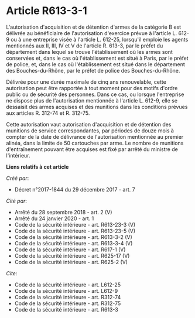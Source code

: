 # Article R613-3-1

L'autorisation d'acquisition et de détention d'armes de la catégorie B est délivrée au bénéficiaire de l'autorisation
d'exercice prévue à l'article L. 612-9 ou à une entreprise visée à l'article L. 612-25, lorsqu'il emploie les agents
mentionnés aux II, III, IV et V de l'article R. 613-3, par le préfet du département dans lequel se trouve l'établissement où
les armes sont conservées et, dans le cas où l'établissement est situé à Paris, par le préfet de police, et, dans le cas où
l'établissement est situé dans le département des Bouches-du-Rhône, par le préfet de police des Bouches-du-Rhône.

Délivrée pour une durée maximale de cinq ans renouvelable, cette autorisation peut être rapportée à tout moment pour des
motifs d'ordre public ou de sécurité des personnes. Dans ce cas, ou lorsque l'entreprise ne dispose plus de l'autorisation
mentionnée à l'article L. 612-9, elle se dessaisit des armes acquises et des munitions dans les conditions prévues aux
articles R. 312-74 et R. 312-75.

Cette autorisation vaut autorisation d'acquisition et de détention des munitions de service correspondantes, par périodes de
douze mois à compter de la date de délivrance de l'autorisation mentionnée au premier alinéa, dans la limite de 50 cartouches
par arme. Le nombre de munitions d'entraînement pouvant être acquises est fixé par arrêté du ministre de l'intérieur.

**Liens relatifs à cet article**

_Créé par_:

  - Décret n°2017-1844 du 29 décembre 2017 - art. 7

_Cité par_:

  - Arrêté du 28 septembre 2018 - art. 2 (V)
  - Arrêté du 24 janvier 2020 - art. 1
  - Code de la sécurité intérieure - art. R613-23-3 (V)
  - Code de la sécurité intérieure - art. R613-23-5 (V)
  - Code de la sécurité intérieure - art. R613-3-2 (V)
  - Code de la sécurité intérieure - art. R613-3-4 (V)
  - Code de la sécurité intérieure - art. R617-1 (V)
  - Code de la sécurité intérieure - art. R625-17 (V)
  - Code de la sécurité intérieure - art. R625-2 (V)

_Cite_:

  - Code de la sécurité intérieure - art. L612-25
  - Code de la sécurité intérieure - art. L612-9
  - Code de la sécurité intérieure - art. R312-74
  - Code de la sécurité intérieure - art. R312-75
  - Code de la sécurité intérieure - art. R613-3
